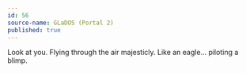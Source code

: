 ```yaml
---
id: 56
source-name: GLaDOS (Portal 2)
published: true
---
```

 Look at you. Flying through the air majesticly. Like an eagle... piloting a blimp.
